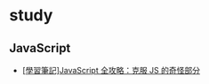 # study
## JavaScript
- [[學習筆記]JavaScript 全攻略：克服 JS 的奇怪部分](https://hackmd.io/@hlSNDyVxQsiN0EdT1UAkQQ/Hyy6-L115/https%3A%2F%2Fhackmd.io%2Fxv4RqJ6EQtC8i-PqlQPCdA)
